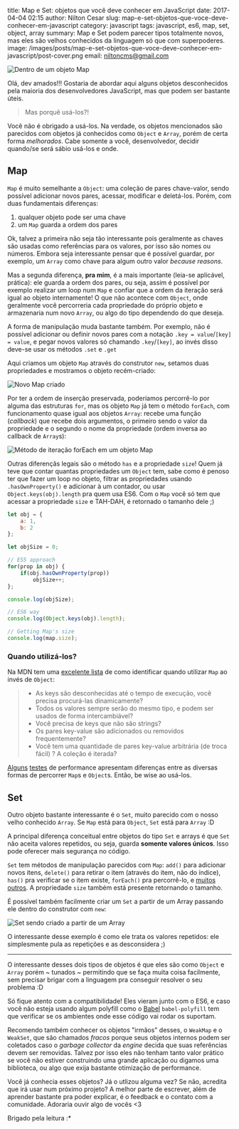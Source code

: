 title: Map e Set: objetos que você deve conhecer em JavaScript
date: 2017-04-04 02:15
author: Nilton Cesar
slug: map-e-set-objetos-que-voce-deve-conhecer-em-javascript
category: javascript
tags: javascript, es6, map, set, object, array
summary: Map e Set podem parecer tipos totalmente novos, mas eles são velhos conhecidos da linguagem só que com superpoderes.
image: /images/posts/map-e-set-objetos-que-voce-deve-conhecer-em-javascript/post-cover.png
email: niltoncms@gmail.com

![Dentro de um objeto Map]({filename}/images/posts/map-e-set-objetos-que-voce-deve-conhecer-em-javascript/post-cover.png)


Olá, dev amados!!!
Gostaria de abordar aqui alguns objetos desconhecidos pela maioria dos desenvolvedores JavaScript, mas que podem ser bastante úteis.

> Mas porquê usá-los?!

Você não é obrigado a usá-los. Na verdade, os objetos mencionados são parecidos com objetos já conhecidos como `Object` e `Array`, porém de certa forma *melhorados*. Cabe somente a você, desenvolvedor, decidir quando/se será sábio usá-los e onde.

## Map

`Map` é muito semelhante a `Object`: uma coleção de pares chave-valor, sendo possível adicionar novos pares, acessar, modificar e deletá-los. Porém, com duas fundamentais diferenças:

1. qualquer objeto pode ser uma chave
2. um `Map` guarda a ordem dos pares

Ok, talvez a primeira não seja tão interessante pois geralmente as chaves são usadas como referências para os valores, por isso são nomes ou números. Embora seja interessante pensar que é possível guardar, por exemplo, um `Array` como chave para algum outro valor *because reasons*.

Mas a segunda diferença, **pra mim**, é a mais importante (leia-se aplicável, prática): ele guarda a ordem dos pares, ou seja, assim é possível por exemplo realizar um loop num `Map` e confiar que a ordem da iteração será igual ao objeto internamente! O que não acontece com `Object`, onde geralmente você percorreria cada propriedade do próprio objeto e armazenaria num novo `Array`, ou algo do tipo dependendo do que deseja.

A forma de manipulação muda bastante também. Por exemplo, não é possível adicionar ou definir novos pares com a notação `.key = value`/`[key] = value`, e pegar novos valores só chamando `.key`/`[key]`, ao invés disso deve-se usar os métodos `.set` e `.get`

Aqui criamos um objeto `Map` através do construtor `new`, setamos duas propriedades e mostramos o objeto recém-criado:

![Novo Map criado]({filename}/images/posts/map-e-set-objetos-que-voce-deve-conhecer-em-javascript/new-map.png)

Por ter a ordem de inserção preservada, poderíamos percorrê-lo por alguma das estruturas `for`, mas os objeto `Map` já tem o método `forEach`, com funcionamento quase igual aos objetos `Array`: recebe uma função (*callback*) que recebe dois argumentos, o primeiro sendo o valor da propriedade e o segundo o nome da propriedade (ordem inversa ao callback de `Array`s):

![Método de iteração forEach em um objeto Map]({filename}/images/posts/map-e-set-objetos-que-voce-deve-conhecer-em-javascript/map-foreach.png)

Outras diferençãs legais são o método `has` e a propriedade `size`! Quem já teve que contar quantas propriedades um `Object` tem, sabe como é penoso ter que fazer um loop no objeto, filtrar as propriedades usando `.hasOwnProperty()` e adicionar à um contador, ou usar `Object.keys(obj).length` pra quem usa ES6. Com o `Map` você só tem que acessar a propriedade `size` e TAH-DAH, é retornado o tamanho dele ;)

```javascript
let obj = {
	a: 1,
	b: 2
};

let objSize = 0;

// ES5 approach
for(prop in obj) {
	if(obj.hasOwnProperty(prop))
		objSize++;
};

console.log(objSize);

// ES6 way
console.log(Object.keys(obj).length);

// Getting Map's size
console.log(map.size);
```

### Quando utilizá-los?
Na MDN tem uma [excelente lista](https://developer.mozilla.org/pt-BR/docs/Web/JavaScript/Reference/Global_Objects/Map#Objetos_e_mapas_comparados) de como identificar quando utilizar `Map` ao invés de `Object`:
> - As keys são desconhecidas até o tempo de execução, você precisa procurá-las dinamicamente?
> - Todos os valores sempre serão do mesmo tipo, e podem ser usados de forma intercambiável?
> - Você precisa de keys que não são strings?
> - Os pares key-value são adicionados ou removidos frequentemente?
> - Você tem uma quantidade de pares key-value arbitrária (de troca fácil) ?
A coleção é iterada?

[Alguns](https://jsperf.com/map-vs-object-as-hashes/2) [testes](https://jsperf.com/es6-map-vs-object-properties/2) de performance apresentam diferenças entre as diversas formas de percorrer `Map`s e `Object`s. Então, be wise ao usá-los.

## Set

Outro objeto bastante interessante é o `Set`, muito parecido com o nosso velho conhecido `Array`. Se `Map` está para `Object`, `Set` está para `Array` :D

A principal diferença conceitual entre objetos do tipo `Set` e arrays é que `Set` não aceita valores repetidos, ou seja, guarda **somente valores únicos**. Isso pode oferecer mais segurança no código.

`Set` tem métodos de manipulação parecidos com `Map`: `add()` para adicionar novos itens, `delete()` para retirar o item (através do item, não do índice), `has()` pra verificar se o item existe, `forEach()` pra percorrê-lo, e [muitos outros](https://developer.mozilla.org/pt-BR/docs/Web/JavaScript/Reference/Global_Objects/Set). A propriedade `size` também está presente retornando o tamanho.

É possível também facilmente criar um `Set` a partir de um Array passando ele dentro do construtor com `new`:

![Set sendo criado a partir de um Array]({filename}/images/posts/map-e-set-objetos-que-voce-deve-conhecer-em-javascript/new-set.png)

O interessante desse exemplo é como ele trata os valores repetidos: ele simplesmente pula as repetições e as desconsidera ;)

---

O interessante desses dois tipos de objetos é que eles são como `Object` e `Array` porém ~ tunados ~ permitindo que se faça muita coisa facilmente, sem precisar brigar com a linguagem pra conseguir resolver o seu problema :D

Só fique atento com a compatibilidade! Eles vieram junto com o ES6, e caso você não esteja usando algum polyfill como o [Babel](https://babeljs.io/learn-es2015/#ecmascript-2015-features-map-set-weak-map-weak-set) `babel-polyfill` tem que verificar se os ambientes onde esse código vai rodar os suportam.

Recomendo também conhecer os objetos "irmãos" desses, o `WeakMap` e o `WeakSet`, que são chamados *fracos* porque seus objetos internos podem ser coletados caso o *garbage collector* da *engine* decida que suas referências devem ser removidas. Talvez por isso eles não tenham tanto valor prático se você não estiver construindo uma grande aplicação ou digamos uma biblioteca, ou algo que exija bastante otimização de performance.

Você já conhecia esses objetos? Já o utlizou alguma vez? Se não, acredita que irá usar num próximo projeto? A melhor parte de escrever, além de aprender bastante pra poder explicar, é o feedback e o contato com a comunidade. Adoraria ouvir algo de vocês <3

Brigado pela leitura :*
